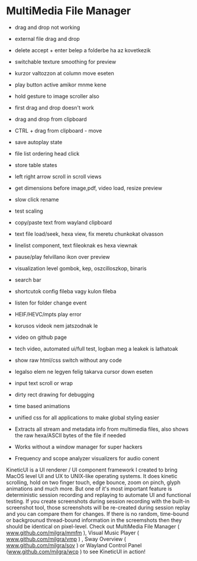# MultiMedia File Manager

- drag and drop not working
- external file drag and drop
- delete accept + enter belep a folderbe ha az kovetkezik
- switchable texture smoothing for preview
- kurzor valtozzon at column move eseten
- play button active amikor mnme kene
- hold gesture to image scroller also
- first drag and drop doesn't work
- drag and drop from clipboard
- CTRL + drag from clipboard - move
- save autoplay state
- file list ordering head click
- store table states
- left right arrow scroll in scroll views
- get dimensions before image,pdf, video load, resize preview
- slow click rename
- test scaling
- copy/paste text from wayland clipboard
- text file load/seek, hexa view, fix meretu chunkokat olvasson
- linelist component, text fileoknak es hexa viewnak
- pause/play felvillano ikon over preview
- visualization level gombok, kep, oszcilloszkop, binaris
- search bar
- shortcutok config fileba vagy kulon fileba
- listen for folder change event
- HEIF/HEVC/mpts play error
- korusos videok nem jatszodnak le

- video on github page
- tech video, automated ui/full test, logban meg a leakek is lathatoak

- show raw html/css switch without any code
- legalso elem ne legyen felig takarva cursor down eseten
- input text scroll or wrap  
- dirty rect drawing for debugging
- time based animations
- unified css for all applications to make global styling easier

- Extracts all stream and metadata info from multimedia files, also shows the raw hexa/ASCII bytes of the file if needed
- Works without a window manager for super hackers
- Frequency and scope analyzer visualizers for audio conent

KineticUI is a UI renderer / UI component framework I created to bring MacOS level UI and UX to UNIX-like operating systems. It does kinetic scrolling, hold on two finger touch, edge bounce, zoom on pinch, glyph animations and much more. But one of it's most important feature is deterministic session recording and replaying to automate UI and functional testing. If you create screenshots during session recording with the built-in screenshot tool, those screenshots will be re-created during session replay and you can compare them for changes. If there is no random, time-bound or backgrounud thread-bound information in the screemshots then they should be identical on pixel-level. Check out MultiMedia File Manager ( www.github.com/milgra/mmfm ), Visual Music Player ( www.github.com/milgra/vmp ) , Sway Overview ( www.github.com/milgra/sov ) or Wayland Control Panel (www.github.com/milgra/wcp ) to see KineticUI in action!
